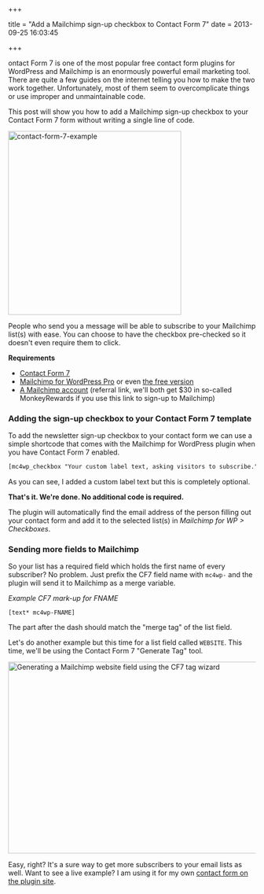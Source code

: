 +++

title = "Add a Mailchimp sign-up checkbox to Contact Form 7"
date = 2013-09-25 16:03:45

+++

ontact Form 7 is one of the most popular free contact form plugins for WordPress and Mailchimp is an enormously powerful email marketing tool. There are quite a few guides on the internet telling you how to make the two work together. Unfortunately, most of them seem to overcomplicate things or use improper and unmaintainable code.

This post will show you how to add a Mailchimp sign-up checkbox to your Contact Form 7 form without writing a single line of code.

<img class="alignright size-full wp-image-2191" alt="contact-form-7-example" src="/media/2013/mailchim-sign-up-checkbox-in-contact-form-7.jpg" width="352" height="374" />

People who send you a message will be able to subscribe to your Mailchimp list(s) with ease. You can choose to have the checkbox pre-checked so it doesn't even require them to click.

**Requirements**
- [Contact Form 7](https://wordpress.org/plugins/contact-form-7/)
- [Mailchimp for WordPress Pro](https://www.mc4wp.com/) or even [the free version](https://wordpress.org/plugins/mailchimp-for-wp/)
- [A Mailchimp account](https://eepurl.com/FLbC9) (referral link, we'll both get $30 in so-called MonkeyRewards if you use this link to sign-up to Mailchimp)

### Adding the sign-up checkbox to your Contact Form 7 template
To add the newsletter sign-up checkbox to your contact form we can use a simple shortcode that comes with the Mailchimp for WordPress plugin when you have Contact Form 7 enabled.

```html
[mc4wp_checkbox "Your custom label text, asking visitors to subscribe."]
```

As you can see, I added a custom label text but this is completely optional.

<strong>That's it. We're done. No additional code is required. </strong>

The plugin will automatically find the email address of the person filling out your contact form and add it to the selected list(s) in *Mailchimp for WP > Checkboxes*.

### Sending more fields to Mailchimp
So your list has a required field which holds the first name of every subscriber? No problem. Just prefix the CF7 field name with `mc4wp-` and the plugin will send it to Mailchimp as a merge variable.

<em>Example CF7 mark-up for FNAME</em>
```
[text* mc4wp-FNAME]
```
The part after the dash should match the "merge tag" of the list field.

Let's do another example but this time for a list field called `WEBSITE`. This time, we'll be using the Contact Form 7 "Generate Tag" tool.

<img class="aligncenter size-full wp-image-2189" alt="Generating a Mailchimp website field using the CF7 tag wizard" src="/media/2013/contact-form-7-generate-tag.png" width="615" height="390" />

Easy, right? It's a sure way to get more subscribers to your email lists as well. Want to see a live example? I am using it for my own <a href="https://www.mc4wp.com/contact/">contact form on the plugin site</a>.
